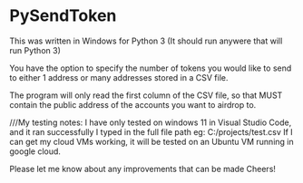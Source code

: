 # PySendToken

This was written in Windows for Python 3 (It should run anywere that will run Python 3)

You have the option to specify the number of tokens you would like to send to either 1 address or many addresses stored in a CSV file.

The program will only read the first column of the CSV file, so that MUST contain the public address of the accounts you want to airdrop to.

///My testing notes:
I have only tested on windows 11 in Visual Studio Code, and it ran successfully
I typed in the full file path eg:  C:/projects/test.csv
If I can get my cloud VMs working, it will be tested on an Ubuntu VM running in google cloud.

Please let me know about any improvements that can be made
Cheers!

